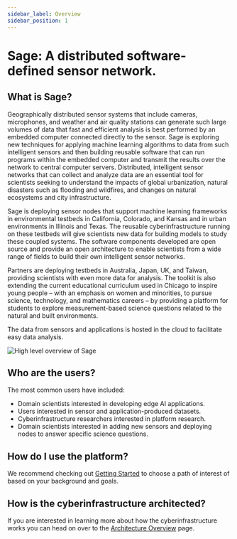 ```yaml
---
sidebar_label: Overview
sidebar_position: 1
---
```


# Sage: A distributed software-defined sensor network.

## What is Sage?


Geographically distributed sensor systems that include cameras, microphones, and weather and air quality stations can generate such large volumes of data that fast and efficient analysis is best performed by an embedded computer connected directly to the sensor. Sage is exploring new techniques for applying machine learning algorithms to data from such intelligent sensors and then building reusable software that can run programs within the embedded computer and transmit the results over the network to central computer servers. Distributed, intelligent sensor networks that can collect and analyze data are an essential tool for scientists seeking to understand the impacts of global urbanization, natural disasters such as flooding and wildfires, and changes on natural ecosystems and city infrastructure.

Sage is deploying sensor nodes that support machine learning frameworks in environmental testbeds in California, Colorado, and Kansas and in urban environments in Illinois and Texas. The reusable cyberinfrastructure running on these testbeds will give scientists new data for building models to study these coupled systems. The software components developed are open source and provide an open architecture to enable scientists from a wide range of fields to build their own intelligent sensor networks.

Partners are deploying testbeds in Australia, Japan, UK, and Taiwan, providing scientists with even more data for analysis. The toolkit is also extending the current educational curriculum used in Chicago to inspire young people – with an emphasis on women and minorities, to pursue science, technology, and mathematics careers – by providing a platform for students to explore measurement-based science questions related to the natural and built environments.

The data from sensors and applications is hosted in the cloud to facilitate easy data analysis.

![High level overview of Sage](./images/sage-flow.png)

## Who are the users?

The most common users have included:

- Domain scientists interested in developing edge AI applications.
- Users interested in sensor and application-produced datasets.
- Cyberinfrastructure researchers interested in platform research.
- Domain scientists interested in adding new sensors and deploying nodes to answer specific science questions.

## How do I use the platform?

We recommend checking out [Getting Started](../getting-started) to choose a path of interest of based on your background and goals.

## How is the cyberinfrastructure architected?

If you are interested in learning more about how the cyberinfrastructure works you can head on over to the [Architecture Overview](./architecture.md) page.
